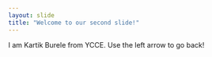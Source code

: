```yaml
---
layout: slide
title: "Welcome to our second slide!"
---
```

 I am Kartik Burele from YCCE.
Use the left arrow to go back!
